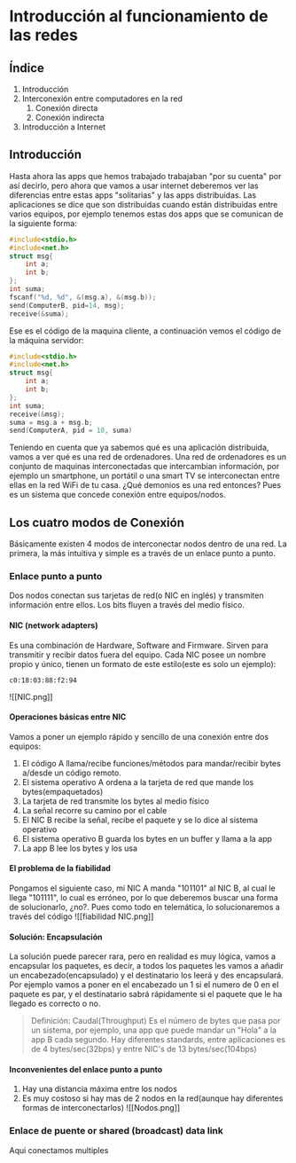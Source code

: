 # Introducción al funcionamiento de las redes
## Índice

1. Introducción
2. Interconexión entre computadores en la red
	1. Conexión directa
	2. Conexión indirecta
3. Introducción a Internet
## Introducción
Hasta ahora las apps que hemos trabajado trabajaban "por su cuenta" por así decirlo, pero ahora que vamos a usar internet deberemos ver las diferencias entre estas apps "solitarias" y las apps distribuidas. 
Las aplicaciones se dice que son distribuidas cuando están distribuidas entre varios equipos, por ejemplo tenemos estas dos apps que se comunican de la siguiente forma:
``` C
#include<stdio.h>
#include<net.h>
struct msg{
	int a;
	int b;
};
int suma;
fscanf("%d, %d", &(msg.a), &(msg.b));
send(ComputerB, pid=14, msg);
receive(&suma);
```
Ese es el código de la maquina cliente, a continuación vemos el código de la máquina servidor:
```C
#include<stdio.h>
#include<net.h>
struct msg{
	int a;
	int b;
};
int suma;
receive(&msg);
suma = msg.a + msg.b;
send(ComputerA, pid = 10, suma)
```

Teniendo en cuenta que ya sabemos qué es una aplicación distribuida, vamos a ver qué es una red de ordenadores. Una red de ordenadores es un conjunto de maquinas interconectadas que intercambian información, por ejemplo un smartphone, un portátil o una smart TV se interconectan entre ellas en la red WiFi de tu casa. ¿Qué demonios es una red entonces? Pues es un sistema que concede conexión entre equipos/nodos.

## Los cuatro modos de Conexión
Básicamente existen 4 modos de interconectar nodos dentro de una red. La primera, la más intuitiva y simple es a través de un enlace punto a punto. 
### Enlace punto a punto
Dos nodos conectan sus tarjetas de red(o NIC en inglés) y transmiten información entre ellos. Los bits fluyen a través del medio físico.
#### NIC (network adapters)
Es una combinación de Hardware, Software and Firmware. Sirven para transmitir y recibir datos fuera del equipo. Cada NIC posee un nombre propio y único, tienen un formato de este estilo(este es solo un ejemplo):
```
c0:18:03:88:f2:94
```
![[NIC.png]]

#### Operaciones básicas entre NIC
Vamos a poner un ejemplo rápido y sencillo de una conexión entre dos equipos:
1. El código A llama/recibe funciones/métodos para mandar/recibir bytes a/desde un código remoto.
2. El sistema operativo A ordena a la tarjeta de red que mande los bytes(empaquetados)
3. La tarjeta de red transmite los bytes al medio físico
4. La señal recorre su camino por el cable
5. El NIC B recibe la señal, recibe el paquete y se lo dice al sistema operativo
6. El sistema operativo B guarda los bytes en un buffer y llama a la app
7. La app B lee los bytes y los usa
#### El problema de la fiabilidad
Pongamos el siguiente caso, mi NIC A manda  "101101" al NIC B, al cual le llega "101111", lo cual es erróneo, por lo que deberemos buscar una forma de solucionarlo, ¿no?. Pues como todo en telemática, lo solucionaremos a través del código
![[fiabilidad NIC.png]]

#### Solución: Encapsulación
La solución puede parecer rara, pero en realidad es muy lógica, vamos a encapsular los paquetes, es decir, a todos los paquetes les vamos a añadir un encabezado(encapsulado) y el destinatario los leerá y des encapsulará. Por ejemplo vamos a poner en el encabezado un 1 si el numero de 0 en el paquete es par, y el destinatario sabrá rápidamente si el paquete que le ha llegado es correcto o no.

> Definición: Caudal(Throughput)
> Es el número de bytes que pasa por un sistema, por ejemplo, una app que puede mandar un "Hola" a la app B cada segundo. Hay diferentes standards, entre aplicaciones es de 4 bytes/sec(32bps) y entre NIC's de 13 bytes/sec(104bps)


#### Inconvenientes del enlace punto a punto
1. Hay una distancia máxima entre los nodos
2. Es muy costoso si hay mas de 2 nodos en la red(aunque hay diferentes formas de interconectarlos)
![[Nodos.png]]
### Enlace de puente or shared (broadcast) data link
Aqui conectamos multiples